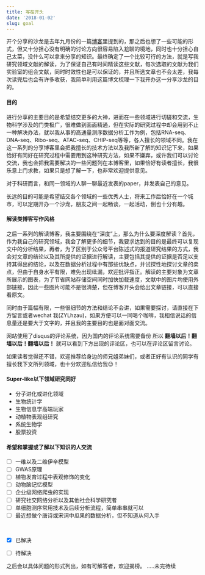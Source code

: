 ```yaml
---
title: 写在开头
date: '2018-01-02'
slug: goal
---
```

开个分享的沙龙是去年九月份的一篇[博客](/cn/2017/09/weekend/)里提到的，那之后也想了一些可能的形式，但又十分担心没有明确的讨论方向很容易陷入尬聊的境地，同时也十分担心自己太菜，没什么可以拿来分享的知识。最终确定了一个比较可行的方法，就是写我研究领域文献的解读，为了保证自己有时间精读这些文献，每次选取的文献为我们实验室的组会文献，同时时效性也是可以保证的，并且所选文章也不会太差，我每次读完后也会有许多收获，我简单利用这篇博文梳理一下我开办这一分享沙龙的目的。

#### 目的
进行分享的主要目的是希望结交更多的大神，进而在一些领域进行切磋和交流，生物科学涉及的门类极广，很难做到面面精通，但在实际的研究过程中却会用到不止一种解决办法，就以我从事的高通量测序数据分析工作为例，包括RNA-seq、DNA-seq、Ribo-seq、ATAC-seq、CHIP-seq等等，各人擅长的领域不同。我在这一系列的分享博客里会把我擅长的技术方法以及我所新了解的知识记下来，如果恰好有同好在研究过程中需要用到这种研究方法，如果不嫌弃，或许我们可以讨论交流，我也会把我需要解决的一些问题列在本博客里，如果恰好有读者擅长，我很乐意上门求教，如果只是想了解一下，也非常欢迎提供意见。

对于科研而言，和同一领域的人聊一聊最近发表的paper，并发表自己的意见。

长远的目的可能是希望结交各个领域的一些优秀人士，将来工作后恰好在一个城市，可以定期开办一个沙龙，朋友之间一起畅谈，一起活动，倒也十分有趣。

#### 解读类博客写作风格
之后一系列的解读博客，我主要围绕在“深度”上，那么为什么要深度解读？首先，作为我自己的研究领域，我会了解更多的细节，我要求达到的目的是最终可以复现文中的分析结果，再者，为了区别于公众号平台陈述式的报道研究结果的方式，我会对文章的结论以及其所提供的证据进行解读，主要包括其提供的证据是否足以支持其得出的结论，以及在数据分析过程中有那些优缺点，并试探性地探讨文章的卖点，但由于自身水平有限，难免出现纰漏，欢迎批评指正。解读的主要对象为文章所展示的图表，为了节省网站存储空间同时加快加载速度，文献中的图片均使用外部链接，因此一些图片可能不是很清楚，但在博客开头会给出文章链接，可以直接看原文。

同时由于篇幅有限，一些很细节的方法和结论不会讲，如果需要探讨，请直接在下方留言或者wechat 我(ZYLhzau)，如果方便可以一同喝个咖啡，我相信说话的信息量还是要大于文字的，并且我的主要目的也是面对面交流。

网站使用了disqus的评论系统，因为国内的评论系统需要备份 所以 **翻墙以后！翻墙以后！翻墙以后！** 就可以看到下方出现的评论区，也可以在评论区留言讨论。

如果读者觉得还不错，欢迎推荐给身边的师兄姐弟妹们，或者正好有认识的同学有擅长我下文所列领域，也十分欢迎私信给我😉！

#### Super-like以下领域研究同好
* 分子进化或进化领域
* 生物统计学
* 生物信息学高端玩家
* 动植物表观组研究
* 系统生物学
* 股票投资

#### 希望和掌握或了解以下知识的人交流

* [ ] 一维以及二维伊辛模型
* [ ] GWAS原理
* [ ] 植物发育过程中表观修饰的变化
* [ ] 动物脑记忆模型
* [ ] 企业级网络爬虫的实现
* [ ] 研究社交网络分析以及其他社会科学研究者
* [ ] 单细胞测序常用技术及后续分析流程，简单串串就可以
* [ ] 最近想做个唐诗或宋词中瓜果的数据分析，但不知道从何入手
<br>

* [x] 已解决
* [ ] 待解决


之后会以具体问题的形式列出，如有可解答者，欢迎揭榜。
.....未完待续
